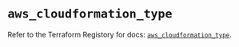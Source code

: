# `aws_cloudformation_type`

Refer to the Terraform Registory for docs: [`aws_cloudformation_type`](https://registry.terraform.io/providers/hashicorp/aws/5.29.0/docs/resources/cloudformation_type).
